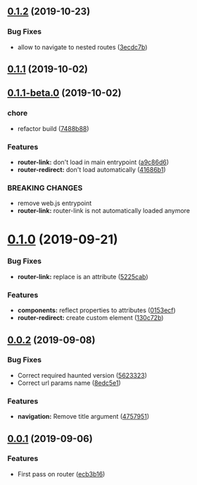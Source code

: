 ## [0.1.2](https://github.com/Gladear/haunted-router/compare/v0.1.1...v0.1.2) (2019-10-23)


### Bug Fixes

* allow to navigate to nested routes ([3ecdc7b](https://github.com/Gladear/haunted-router/commit/3ecdc7b0cf75d95d617f4ed7e47020b1f97220b5))



## [0.1.1](https://github.com/Gladear/haunted-router/compare/v0.1.1-beta.0...v0.1.1) (2019-10-02)



## [0.1.1-beta.0](https://github.com/Gladear/haunted-router/compare/v0.1.0...v0.1.1-beta.0) (2019-10-02)


### chore

* refactor build ([7488b88](https://github.com/Gladear/haunted-router/commit/7488b88))


### Features

* **router-link:** don't load in main entrypoint ([a9c86d6](https://github.com/Gladear/haunted-router/commit/a9c86d6))
* **router-redirect:** don't load automatically ([41686b1](https://github.com/Gladear/haunted-router/commit/41686b1))


### BREAKING CHANGES

* remove web.js entrypoint
* **router-link:** router-link is not automatically loaded anymore



# [0.1.0](https://github.com/Gladear/haunted-router/compare/v0.0.2...v0.1.0) (2019-09-21)


### Bug Fixes

* **router-link:** replace is an attribute ([5225cab](https://github.com/Gladear/haunted-router/commit/5225cab))


### Features

* **components:** reflect properties to attributes ([0153ecf](https://github.com/Gladear/haunted-router/commit/0153ecf))
* **router-redirect:** create custom element ([130c72b](https://github.com/Gladear/haunted-router/commit/130c72b))



## [0.0.2](https://github.com/Gladear/haunted-router/compare/v0.0.1...v0.0.2) (2019-09-08)


### Bug Fixes

* Correct required haunted version ([5623323](https://github.com/Gladear/haunted-router/commit/5623323))
* Correct url params name ([8edc5e1](https://github.com/Gladear/haunted-router/commit/8edc5e1))


### Features

* **navigation:** Remove title argument ([4757951](https://github.com/Gladear/haunted-router/commit/4757951))



## [0.0.1](https://github.com/Gladear/haunted-router/compare/ecb3b16...v0.0.1) (2019-09-06)


### Features

* First pass on router ([ecb3b16](https://github.com/Gladear/haunted-router/commit/ecb3b16))



